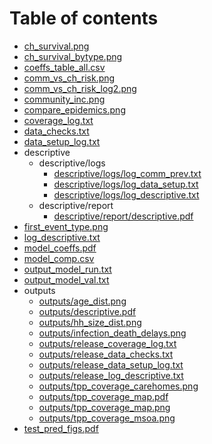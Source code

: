 # Table of contents

* [ch_survival.png](ch_survival.png)
* [ch_survival_bytype.png](ch_survival_bytype.png)
* [coeffs_table_all.csv](coeffs_table_all.csv)
* [comm_vs_ch_risk.png](comm_vs_ch_risk.png)
* [comm_vs_ch_risk_log2.png](comm_vs_ch_risk_log2.png)
* [community_inc.png](community_inc.png)
* [compare_epidemics.png](compare_epidemics.png)
* [coverage_log.txt](coverage_log.txt)
* [data_checks.txt](data_checks.txt)
* [data_setup_log.txt](data_setup_log.txt)
* descriptive
  * descriptive/logs
    * [descriptive/logs/log_comm_prev.txt](descriptive/logs/log_comm_prev.txt)
    * [descriptive/logs/log_data_setup.txt](descriptive/logs/log_data_setup.txt)
    * [descriptive/logs/log_descriptive.txt](descriptive/logs/log_descriptive.txt)
  * descriptive/report
    * [descriptive/report/descriptive.pdf](descriptive/report/descriptive.pdf)
* [first_event_type.png](first_event_type.png)
* [log_descriptive.txt](log_descriptive.txt)
* [model_coeffs.pdf](model_coeffs.pdf)
* [model_comp.csv](model_comp.csv)
* [output_model_run.txt](output_model_run.txt)
* [output_model_val.txt](output_model_val.txt)
* outputs
  * [outputs/age_dist.png](outputs/age_dist.png)
  * [outputs/descriptive.pdf](outputs/descriptive.pdf)
  * [outputs/hh_size_dist.png](outputs/hh_size_dist.png)
  * [outputs/infection_death_delays.png](outputs/infection_death_delays.png)
  * [outputs/release_coverage_log.txt](outputs/release_coverage_log.txt)
  * [outputs/release_data_checks.txt](outputs/release_data_checks.txt)
  * [outputs/release_data_setup_log.txt](outputs/release_data_setup_log.txt)
  * [outputs/release_log_descriptive.txt](outputs/release_log_descriptive.txt)
  * [outputs/tpp_coverage_carehomes.png](outputs/tpp_coverage_carehomes.png)
  * [outputs/tpp_coverage_map.pdf](outputs/tpp_coverage_map.pdf)
  * [outputs/tpp_coverage_map.png](outputs/tpp_coverage_map.png)
  * [outputs/tpp_coverage_msoa.png](outputs/tpp_coverage_msoa.png)
* [test_pred_figs.pdf](test_pred_figs.pdf)